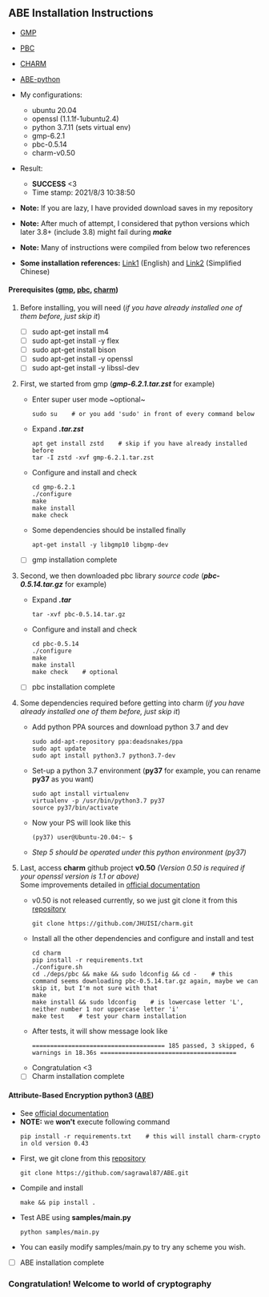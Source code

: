 ## ABE Installation Instructions

+ [GMP](https://gmplib.org/)
+ [PBC](https://crypto.stanford.edu/pbc/download.html)
+ [CHARM](https://github.com/JHUISI/charm)
+ [ABE-python](https://github.com/sagrawal87/ABE)

+ My configurations:
    - ubuntu 20.04
    - openssl (1.1.1f-1ubuntu2.4)
    - python 3.7.11 (sets virtual env)
    - gmp-6.2.1
    - pbc-0.5.14
    - charm-v0.50

+ Result:
    - **SUCCESS** <3
    - Time stamp: 2021/8/3 10:38:50

+ **Note:** If you are lazy, I have provided download saves in my repository
+ **Note:** After much of attempt, I considered that python versions which later 3.8+ (include 3.8) might fail during ***make***
+ **Note:** Many of instructions were compiled from below two references
+ **Some installation references:** [Link1](https://lrusso96.github.io/blog/cryptography/2021/03/04/charm-setup.html) (English) and [Link2](http://cxyzjd.com/article/qq_34018719/115007249) (Simplified Chinese)

#### Prerequisites ([gmp](https://gmplib.org/), [pbc](https://crypto.stanford.edu/pbc/download.html), [charm](https://github.com/JHUISI/charm))

1. Before installing, you will need (*if you have already installed one of them before, just skip it*)
    - [ ] sudo apt-get install m4
    - [ ] sudo apt-get install -y flex
    - [ ] sudo apt-get install bison
    - [ ] sudo apt-get install -y openssl
    - [ ] sudo apt-get install -y libssl-dev

2. First, we started from gmp (***gmp-6.2.1.tar.zst*** for example)
    + Enter super user mode ~optional~
        ```shell
        sudo su    # or you add 'sudo' in front of every command below
        ````
    + Expand ***.tar.zst***
        ```shell
        apt get install zstd    # skip if you have already installed before
        tar -I zstd -xvf gmp-6.2.1.tar.zst
        ````
    + Configure and install and check
        ```shell
        cd gmp-6.2.1
        ./configure
        make
        make install
        make check
        ````
    + Some dependencies should be installed finally
        ```shell
        apt-get install -y libgmp10 libgmp-dev
        ````
    - [ ] gmp installation complete

3. Second, we then downloaded pbc library *source code* (***pbc-0.5.14.tar.gz*** for example)
    + Expand ***.tar***
        ```shell
        tar -xvf pbc-0.5.14.tar.gz
        ````
    + Configure and install and check
        ```shell
        cd pbc-0.5.14
        ./configure
        make
        make install
        make check    # optional
        ````
    - [ ] pbc installation complete

4. Some dependencies required before getting into charm (*if you have already installed one of them before, just skip it*)
    + Add python PPA sources and download python 3.7 and dev
        ```shell
        sudo add-apt-repository ppa:deadsnakes/ppa
        sudo apt update
        sudo apt install python3.7 python3.7-dev
        ```
    + Set-up a python 3.7 environment (**py37** for example, you can rename **py37** as you want)
        ```shell
        sudo apt install virtualenv
        virtualenv -p /usr/bin/python3.7 py37
        source py37/bin/activate
        ```
    + Now your PS will look like this
        ```shell
        (py37) user@Ubuntu-20.04:~ $
        ```
    + *Step 5 should be operated under this python environment (py37)*

5. Last, access **charm** github project **v0.50** *(Version 0.50 is required if your openssl version is 1.1 or above)*<br>Some improvements detailed in [official documentation](https://jhuisi.github.io/charm/updates_050.html)
    + v0.50 is not released currently, so we just git clone it from this [repository](https://github.com/JHUISI/charm)
        ```shell
        git clone https://github.com/JHUISI/charm.git
        ````
    + Install all the other dependencies and configure and install and test
        ```shell
        cd charm
        pip install -r requirements.txt
        ./configure.sh
        cd ./deps/pbc && make && sudo ldconfig && cd -    # this command seems downloading pbc-0.5.14.tar.gz again, maybe we can skip it, but I'm not sure with that
        make
        make install && sudo ldconfig    # is lowercase letter 'L', neither number 1 nor uppercase letter 'i'
        make test    # test your charm installation
        ````
    + After tests, it will show message look like
        ```shell
        ===================================== 185 passed, 3 skipped, 6 warnings in 18.36s ======================================
        ```
    + Congratulation <3
    - [ ] Charm installation complete

#### Attribute-Based Encryption python3 ([ABE](https://github.com/sagrawal87/ABE))

+ See [official documentation](https://github.com/sagrawal87/ABE#readme)
+ **NOTE:** we **won't** execute following command
    ```shell
    pip install -r requirements.txt    # this will install charm-crypto in old version 0.43
    ```
+ First, we git clone from this [repository](https://github.com/sagrawal87/ABE)
    ```shell
    git clone https://github.com/sagrawal87/ABE.git
    ````
+ Compile and install
    ```shell
    make && pip install .
    ````
+ Test ABE using **samples/main.py**
    ```shell
    python samples/main.py
    ```
+ You can easily modify samples/main.py to try any scheme you wish.
- [ ] ABE installation complete

### Congratulation! Welcome to world of cryptography
